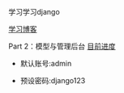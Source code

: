 学习学习django

[学习博客](http://www.liujiangblog.com/course/django)

Part 2：模型与管理后台
[目前进度](http://www.liujiangblog.com/course/django/89)

* 默认账号:admin

* 预设密码:django123
